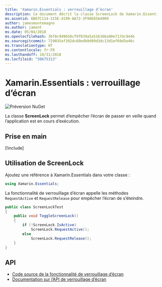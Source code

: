 ```yaml
---
title: 'Xamarin.Essentials : verrouillage d’écran'
description: Ce document décrit la classe ScreenLock de Xamarin.Essentials, qui permet d’empêcher l’écran de passer en veille quand l’application est en cours d’exécution.
ms.assetid: 6B67C114-315E-4199-AA72-3F90E85A4909
author: jamesmontemagno
ms.author: jamont
ms.date: 05/04/2018
ms.openlocfilehash: 3bf8c949650cf9f039a5a516366a90e717dc944b
ms.sourcegitcommit: 729035af392dc60edb9d99d3dc13d1ef69d5e46c
ms.translationtype: HT
ms.contentlocale: fr-FR
ms.lasthandoff: 10/31/2018
ms.locfileid: "50675313"
---
```

# <a name="xamarinessentials-screen-lock"></a>Xamarin.Essentials : verrouillage d’écran

![Préversion NuGet](~/media/shared/pre-release.png)

La classe **ScreenLock** permet d’empêcher l’écran de passer en veille quand l’application est en cours d’exécution.

## <a name="get-started"></a>Prise en main

[!include[](~/essentials/includes/get-started.md)]

## <a name="using-screenlock"></a>Utilisation de ScreenLock

Ajoutez une référence à Xamarin.Essentials dans votre classe :

```csharp
using Xamarin.Essentials;
```

La fonctionnalité de verrouillage d’écran appelle les méthodes `RequestActive` et `RequestRelease` pour empêcher l’écran de s’éteindre.

```csharp
public class ScreenLockTest
{
    public void ToggleScreenLock()
    {
        if (!ScreenLock.IsActive)
            ScreenLock.RequestActive();
        else
            ScreenLock.RequestRelease();
    }
}
```

## <a name="api"></a>API

- [Code source de la fonctionnalité de verrouillage d’écran](https://github.com/xamarin/Essentials/tree/master/Xamarin.Essentials/ScreenLock)
- [Documentation sur l’API de verrouillage d’écran](xref:Xamarin.Essentials.ScreenLock)
